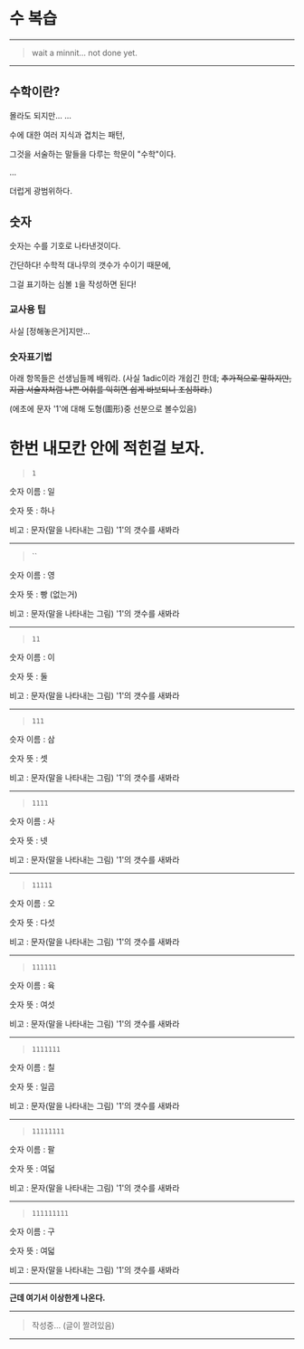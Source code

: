 # 수 복습

---

> wait a minnit... not done yet.

---

## 수학이란?

몰라도 되지만...
...

수에 대한 여러 지식과 겹치는 패턴,

그것을 서술하는 말들을 다루는 학문이 "수학"이다.

...

더럽게 광범위하다.

## 숫자

숫자는 수를 기호로 나타낸것이다.

간단하다! 수학적 대나무의 갯수가 수이기 때문에,

그걸 표기하는 심볼 `1`을 작성하면 된다!

### 교사용 팁

사실 [정해놓은거]지만...

### 숫자표기법

아래 항목들은 선생님들께 배워라. (사실 1adic이라 개쉽긴 한데; ~~추가적으로 말하지만, 지금 서술자처럼 나쁜 어휘를 익히면 쉽게 바보되니 조심하라.~~)

(에초에 문자 '1'에 대해 도형(圖形)중 선분으로 볼수있음)

# 한번 내모칸 안에 적힌걸 보자.

> `1`

숫자 이름 : 일

숫자 뜻 : 하나

비고 : 문자(말을 나타내는 그림) '1'의 갯수를 새봐라

---

> ``

숫자 이름 : 영

숫자 뜻 : 빵 (없는거)

비고 : 문자(말을 나타내는 그림) '1'의 갯수를 새봐라

---

> `11`

숫자 이름 : 이

숫자 뜻 : 둘

비고 : 문자(말을 나타내는 그림) '1'의 갯수를 새봐라

---

> `111`

슷자 이름 : 삼

숫자 뜻 : 셋

비고 : 문자(말을 나타내는 그림) '1'의 갯수를 새봐라

---

> `1111`

숫자 이름 : 사

숫자 뜻 : 넷

비고 : 문자(말을 나타내는 그림) '1'의 갯수를 새봐라

---

> `11111`

숫자 이름 : 오

숫자 뜻 : 다섯

비고 : 문자(말을 나타내는 그림) '1'의 갯수를 새봐라

---

> `111111`

숫자 이름 : 육

숫자 뜻 : 여섯

비고 : 문자(말을 나타내는 그림) '1'의 갯수를 새봐라

---

> `1111111`

숫자 이름 : 칠

숫자 뜻 : 일곱

비고 : 문자(말을 나타내는 그림) '1'의 갯수를 새봐라

---

> `11111111`

숫자 이름 : 팔

숫자 뜻 : 여덟

비고 : 문자(말을 나타내는 그림) '1'의 갯수를 새봐라

---


> `111111111`

숫자 이름 : 구

숫자 뜻 : 여덟

비고 : 문자(말을 나타내는 그림) '1'의 갯수를 새봐라

---

**근데 여기서 이상한게 나온다.**

---
> 작성중... (글이 짤려있음)
---